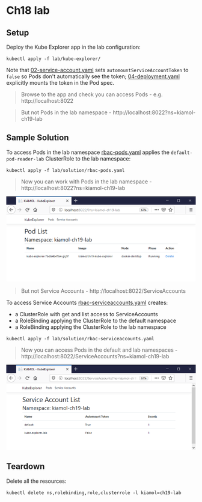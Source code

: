 # Ch18 lab

## Setup

Deploy the Kube Explorer app in the lab configuration:

```
kubectl apply -f lab/kube-explorer/
```

Note that [02-service-account.yaml](./kube-explorer/02-service-account.yaml) sets `automountServiceAccountToken` to `false` so Pods don't automatically see the token; [04-deployment.yaml](./kube-explorer/04-deployment.yaml) explicitly mounts the token in the Pod spec.

> Browse to the app and check you can access Pods - e.g. http://localhost:8022

> But not Pods in the lab namespace - http://localhost:8022?ns=kiamol-ch19-lab

## Sample Solution

To access Pods in the lab namespace [rbac-pods.yaml](./solution/rbac-pods.yaml) applies the `default-pod-reader-lab` ClusterRole to the lab namespace:

```
kubectl apply -f lab/solution/rbac-pods.yaml
```

> Now you can work with Pods in the lab namespace - http://localhost:8022?ns=kiamol-ch19-lab

![Kube Explorer browsing Pods in the lab namespace](./solution/pods.png)

> But not Service Accounts - http://localhost:8022/ServiceAccounts

To access Service Accounts [rbac-serviceaccounts.yaml](./solution/rbac-serviceaccounts.yaml) creates:

- a ClusterRole with get and list access to ServiceAccounts
- a RoleBinding applying the ClusterRole to the default namespace
- a RoleBinding applying the ClusterRole to the lab namespace

```
kubectl apply -f lab/solution/rbac-serviceaccounts.yaml
```

> Now you can access Pods in the default and lab namespaces - http://localhost:8022/ServiceAccounts?ns=kiamol-ch19-lab

![Kube Explorer browsing Service Accounts in the lab namespace](./solution/service-accounts.png)

## Teardown

Delete all the resources:

```
kubectl delete ns,rolebinding,role,clusterrole -l kiamol=ch19-lab
```
